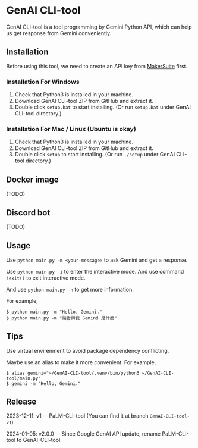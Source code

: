 # GenAI CLI-tool

GenAI CLI-tool is a tool programming by Gemini Python API, which can help us get response from Gemini conveniently.

## Installation

Before using this tool, we need to create an API key from [MakerSuite](https://makersuite.google.com/app/apikey) first.

### Installation For Windows

1. Check that Python3 is installed in your machine.
2. Download GenAI CLI-tool ZIP from GitHub and extract it.
3. Double click `setup.bat` to start installing. (Or run `setup.bat` under GenAI CLI-tool directory.)

### Installation For Mac / Linux (Ubuntu is okay)

1. Check that Python3 is installed in your machine.
2. Download GenAI CLI-tool ZIP from GitHub and extract it.
3. Double click `setup` to start installing. (Or run `./setup` under GenAI CLI-tool directory.)

## Docker image

(TODO)

## Discord bot

(TODO)

## Usage

Use `python main.py -m <your-message>` to ask Gemini and get a response.

Use `python main.py -i` to enter the interactive mode. And use command `!exit()` to exit interactive mode.

And use `python main.py -h` to get more information.

For example,

```
$ python main.py -m "Hello, Gemini."
$ python main.py -m "請告訴我 Gemini 是什麼"
```

## Tips

Use virtual envirenment to avoid package dependency conflicting.

Maybe use an alias to make it more convenient. For example,

```
$ alias gemini="~/GenAI-CLI-tool/.venv/bin/python3 ~/GenAI-CLI-tool/main.py"
$ gemini -m "Hello, Gemini."
```

## Release

2023-12-11: v1       -- PaLM-CLI-tool (You can find it at branch `GenAI-CLI-tool-v1`)

2024-01-05: v2.0.0 -- Since Google GenAI API update, rename PaLM-CLI-tool to GenAI-CLI-tool.
